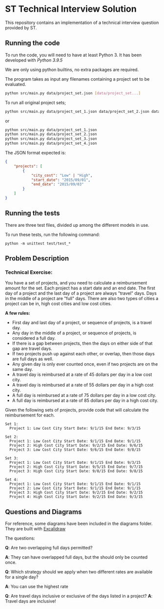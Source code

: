 # ST Technical Interview Solution

This repository contains an implementation of a technical interview question provided by ST.

## Running the code

To run the code, you will need to have at least Python 3. It has been developed with *Python 3.9.5*

We are only using python builtins, no extra packages are required.

The program takes as input any filenames containing a project set to be evaluated.

```bash
python src/main.py data/project_set.json [data/project_set...]
```

To run all original project sets;

```bash
python src/main.py data/project_set_1.json data/project_set_2.json data/project_set_3.json data/project_set_4.json
```

or

```bash
python src/main.py data/project_set_1.json
python src/main.py data/project_set_2.json 
python src/main.py data/project_set_3.json
python src/main.py data/project_set_4.json
```

The JSON format expected is:
```json
{
    "projects": [
        {
            "city_cost": "Low" | "High",
            "start_date": "2015/09/01",
            "end_date": "2015/09/03"
        }
    ]
}
```

## Running the tests

There are three test files, divided up among the different models in use.

To run these tests, run the following command:

```
python -m unittest test/test_*
```

## Problem Description

### Technical Exercise:
You have a set of projects, and you need to calculate a reimbursement amount for the set. Each project has a start date and an end date. The first day of a project and the last day of a project are always "travel" days. Days in the middle of a project are "full" days. There are also two types of cities a project can be in, high cost cities and low cost cities.

**A few rules:**
- First day and last day of a project, or sequence of projects, is a travel day.
- Any day in the middle of a project, or sequence of projects, is considered a full day.
- If there is a gap between projects, then the days on either side of that gap are travel days.
- If two projects push up against each other, or overlap, then those days are full days as well.
- Any given day is only ever counted once, even if two projects are on the same day.
- A travel day is reimbursed at a rate of 45 dollars per day in a low cost city.
- A travel day is reimbursed at a rate of 55 dollars per day in a high cost city.
- A full day is reimbursed at a rate of 75 dollars per day in a low cost city.
- A full day is reimbursed at a rate of 85 dollars per day in a high cost city.

Given the following sets of projects, provide code that will calculate the reimbursement for each.

```
Set 1:
  Project 1: Low Cost City Start Date: 9/1/15 End Date: 9/3/15

Set 2:
  Project 1: Low Cost City Start Date: 9/1/15 End Date: 9/1/15
  Project 2: High Cost City Start Date: 9/2/15 End Date: 9/6/15
  Project 3: Low Cost City Start Date: 9/6/15 End Date: 9/8/15

Set 3:
  Project 1: Low Cost City Start Date: 9/1/15 End Date: 9/3/15
  Project 2: High Cost City Start Date: 9/5/15 End Date: 9/7/15
  Project 3: High Cost City Start Date: 9/8/15 End Date: 9/8/15

Set 4:
  Project 1: Low Cost City Start Date: 9/1/15 End Date: 9/1/15
  Project 2: Low Cost City Start Date: 9/1/15 End Date: 9/1/15
  Project 3: High Cost City Start Date: 9/2/15 End Date: 9/2/15
  Project 4: High Cost City Start Date: 9/2/15 End Date: 9/3/15
```



## Questions and Diagrams

For reference, some diagrams have been included in the diagrams folder. They are built with [Excalidraw](https://excalidraw.com/)

The questions:

**Q**: Are two overlapping full days permitted?

**A**: They can have overlapped full days, but the should only be counted once.

**Q**: Which strategy should we apply when two different rates are available for a single day?

**A**: You can use the highest rate

**Q**: Are travel days inclusive or exclusive of the days listed in a project? 
**A**: Travel days are inclusive!
